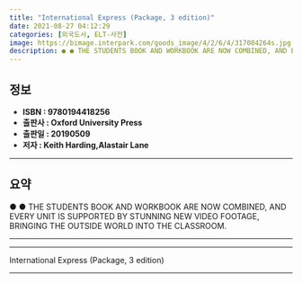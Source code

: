 ```yaml
---
title: "International Express (Package, 3 edition)"
date: 2021-08-27 04:12:29
categories: [외국도서, ELT-사전]
image: https://bimage.interpark.com/goods_image/4/2/6/4/317084264s.jpg
description: ● ● THE STUDENTS BOOK AND WORKBOOK ARE NOW COMBINED, AND EVERY UNIT IS SUPPORTED BY STUNNING NEW VIDEO FOOTAGE, BRINGING THE OUTSIDE WORLD INTO THE CLASSROOM.
---
```


## **정보**

- **ISBN : 9780194418256**
- **출판사 : Oxford University Press**
- **출판일 : 20190509**
- **저자 : Keith Harding,Alastair Lane**

------



## **요약**

●  ●  THE STUDENTS BOOK AND WORKBOOK ARE NOW COMBINED, AND EVERY UNIT IS SUPPORTED BY STUNNING NEW VIDEO FOOTAGE, BRINGING THE OUTSIDE WORLD INTO THE CLASSROOM.

------



------


International Express (Package, 3 edition) 

------


